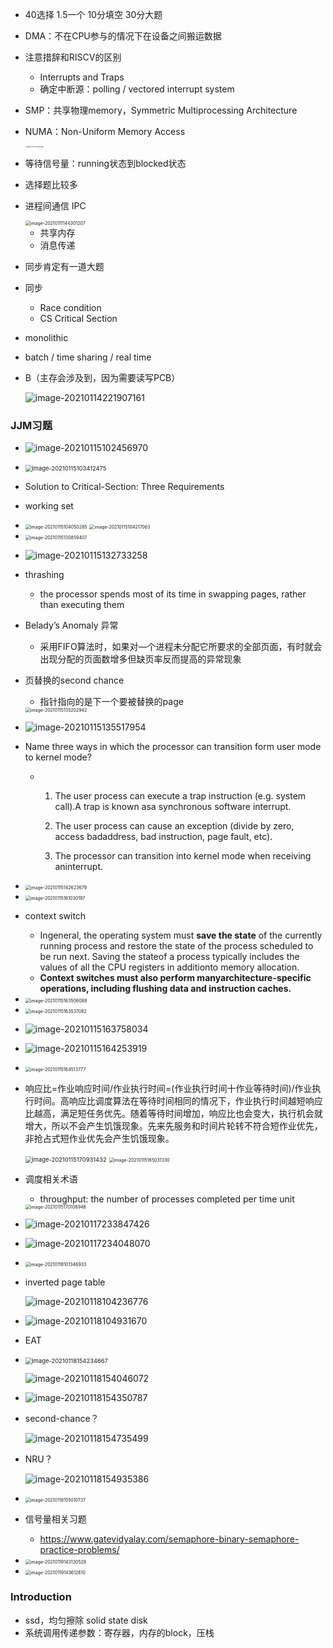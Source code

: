 - 40选择 1.5一个 10分填空 30分大题

- DMA：不在CPU参与的情况下在设备之间搬运数据

- 注意措辞和RISCV的区别

  - Interrupts and Traps
  - 确定中断源：polling / vectored interrupt system

- SMP：共享物理memory，Symmetric Multiprocessing Architecture

- NUMA：Non-Uniform Memory Access

  <img src="os_review.assets/image-20210111141833960.png" alt="image-20210111141833960" style="zoom: 15%;" />

- 等待信号量：running状态到blocked状态

- 选择题比较多

- 进程间通信 IPC

  <img src="os_review.assets/image-20210111144301207.png" alt="image-20210111144301207" style="zoom: 50%;" />

  - 共享内存
  - 消息传递

- 同步肯定有一道大题

- 同步

  - Race condition
  - CS Critical Section



- monolithic

- batch / time sharing / real time

- B（主存会涉及到，因为需要读写PCB）

  ![image-20210114221907161](os_review.assets/image-20210114221907161.png)



### JJM习题

- ![image-20210115102456970](os_review.assets/image-20210115102456970.png)

- <img src="os_review.assets/image-20210115103412475.png" alt="image-20210115103412475" style="zoom: 67%;" />

- Solution to Critical-Section: Three Requirements

- working set

- <img src="os_review.assets/image-20210115104050285.png" alt="image-20210115104050285" style="zoom:50%;" />

  <img src="os_review.assets/image-20210115104217063.png" alt="image-20210115104217063" style="zoom:50%;" />

- <img src="os_review.assets/image-20210115130859407.png" alt="image-20210115130859407" style="zoom:50%;" />

- ![image-20210115132733258](os_review.assets/image-20210115132733258.png)

- thrashing

  - the processor spends most of its time in swapping pages, rather than executing them

- Belady’s Anomaly 异常

  - 采用FIFO算法时，如果对—个进程未分配它所要求的全部页面，有时就会出现分配的页面数增多但缺页率反而提高的异常现象

- 页替换的second chance

  - 指针指向的是下一个要被替换的page

  <img src="os_review.assets/image-20210115135202942.png" alt="image-20210115135202942" style="zoom:50%;" />

- ![image-20210115135517954](os_review.assets/image-20210115135517954.png)

- Name three ways in which the processor can transition form user mode to kernel mode? 

  - 1) The user process can execute a trap instruction (e.g. system call).A trap is known asa synchronous software interrupt.

    2) The user process can cause an exception (divide by zero, access badaddress, bad instruction, page fault, etc).

    3) The processor can transition into kernel mode when receiving aninterrupt.

- <img src="os_review.assets/image-20210115142623679.png" alt="image-20210115142623679" style="zoom: 50%;" />

- <img src="os_review.assets/image-20210115161030197.png" alt="image-20210115161030197" style="zoom:50%;" />

- context switch

  - Ingeneral, the operating system must **save the state** of the currently running process and restore the state of the process scheduled to be run next. Saving the stateof a process typically includes the values of all the CPU registers in additionto memory allocation. 
  - **Context switches must also perform manyarchitecture-specific operations, including flushing data and instruction caches.**

- <img src="os_review.assets/image-20210115163506088.png" alt="image-20210115163506088" style="zoom:50%;" />

- <img src="os_review.assets/image-20210115163537082.png" alt="image-20210115163537082" style="zoom:50%;" />

- ![image-20210115163758034](os_review.assets/image-20210115163758034.png)

- ![image-20210115164253919](os_review.assets/image-20210115164253919.png)

- <img src="os_review.assets/image-20210115164513777.png" alt="image-20210115164513777" style="zoom:50%;" />

- 响应比=作业响应时间/作业执行时间=(作业执行时间十作业等待时间)/作业执行时间。高响应比调度算法在等待时间相同的情况下，作业执行时间越短响应比越高，满足短任务优先。随着等待时间增加，响应比也会变大，执行机会就增大，所以不会产生饥饿现象。先来先服务和时间片轮转不符合短作业优先，非抢占式短作业优先会产生饥饿现象。

  <img src="os_review.assets/image-20210115170931432.png" alt="image-20210115170931432" style="zoom: 67%;" />

  <img src="os_review.assets/image-20210115165031330.png" alt="image-20210115165031330" style="zoom:50%;" />

- 调度相关术语

  - throughput: the number of processes completed per time unit

  <img src="os_review.assets/image-20210115170108946.png" alt="image-20210115170108946" style="zoom:50%;" />

- ![image-20210117233847426](os_review.assets/image-20210117233847426.png)

- ![image-20210117234048070](os_review.assets/image-20210117234048070.png)

- <img src="os_review.assets/image-20210118101346933.png" alt="image-20210118101346933" style="zoom:50%;" />

- inverted page table

  ![image-20210118104236776](os_review.assets/image-20210118104236776.png)

- ![image-20210118104931670](os_review.assets/image-20210118104931670.png)

- EAT

- <img src="os_review.assets/image-20210118154234667.png" alt="image-20210118154234667" style="zoom: 67%;" />

  ![image-20210118154046072](os_review.assets/image-20210118154046072.png)

- ![image-20210118154350787](os_review.assets/image-20210118154350787.png)

- second-chance？

  ![image-20210118154735499](os_review.assets/image-20210118154735499.png)

- NRU？

  ![image-20210118154935386](os_review.assets/image-20210118154935386.png)

- <img src="os_review.assets/image-20210118155010737.png" alt="image-20210118155010737" style="zoom:50%;" />

- 信号量相关习题

  - https://www.gatevidyalay.com/semaphore-binary-semaphore-practice-problems/

- <img src="os_review.assets/image-20210119143130528.png" alt="image-20210119143130528" style="zoom:50%;" />

- <img src="os_review.assets/image-20210119143612610.png" alt="image-20210119143612610" style="zoom: 50%;" />



### Introduction

- ssd，均匀擦除 solid state disk
- 系统调用传递参数：寄存器，内存的block，压栈



